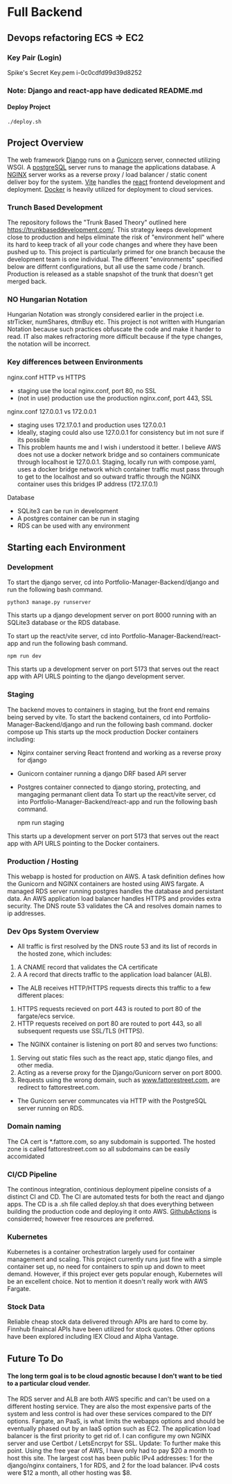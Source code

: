 # Full Backend

## Devops refactoring ECS => EC2
### Key Pair (Login)
Spike's Secret Key.pem
i-0c0cdfd99d39d8252

### Note: Django and react-app have dedicated README.md

#### Deploy Project
    ./deploy.sh

## Project Overview
The web framework [Django](https://www.djangoproject.com/) runs on a [Gunicorn](https://gunicorn.org/) server, connected utilizing WSGI. A [postgreSQL](https://www.postgresql.org/) server runs to manage the applications database. A [NGINX](https://www.nginx.com/) server works as a reverse proxy / load balancer / static conent deliver boy for the system. [Vite](https://vitejs.dev/) handles the [react](https://react.dev/) frontend development and deployment. [Docker](https://www.docker.com/) is heavily utilized for deployment to cloud services.

### Trunch Based Development
The repository follows the "Trunk Based Theory" outlined here https://trunkbaseddevelopment.com/. This strategy keeps development close to production and helps eliminate the risk of "environment hell" where its hard to keep track of all your code changes and where they have been pushed up to. This project is particularly primed for one branch because the development team is one individual. The different "environments" specified below are differnt configurations, but all use the same code / branch. Production is released as a stable snapshot of the trunk that doesn't get merged back. 

### NO Hungarian Notation
Hungarian Notation was strongly considered earlier in the project i.e. strTicker, numShares, dtmBuy etc. This project is not written with Hungarian Notation because such practices obfuscate the code and make it harder to read. IT also makes refractoring more difficult because if the type changes, the notation will be incorrect. 

### Key differences between Environments
nginx.conf HTTP vs HTTPS
- staging use the local nginx.conf, port 80, no SSL
- (not in use) production use the production nginx.conf, port 443, SSL

nginx.conf 127.0.0.1 vs 172.0.0.1
- staging uses 172.17.0.1 and production uses 127.0.0.1
- Ideally, staging could also use 127.0.0.1 for consistency but im not sure if its possible
- This problem haunts me and I wish i understood it better. I believe AWS does not use a docker network bridge and so containers communicate through localhost ie 127.0.0.1. 
Staging, locally run with compose.yaml, uses a docker bridge network which container traffic must pass through to get to the localhost and so outward traffic through the NGINX container uses this bridges IP address (172.17.0.1)

Database 
- SQLite3 can be run in development
- A postgres container can be run in staging
- RDS can be used with any environment

## Starting each Environment
### Development
To start the django server, cd into Portfolio-Manager-Backend/django and run the following bash command.

    python3 manage.py runserver

This starts up a django development server on port 8000 running with an SQLite3 database or the RDS database.

To start up the react/vite server, cd into Portfolio-Manager-Backend/react-app and run the following bash command.

    npm run dev

This starts up a development server on port 5173 that serves out the react app with API URLS pointing to the django development server.

### Staging
The backend moves to containers in staging, but the front end remains being served by vite.
To start the backend containers, cd into Portfolio-Manager-Backend/django and run the following bash command.
    docker compose up
This starts up the mock production Docker containers including:
- Nginx container serving React frontend and working as a reverse proxy for django
- Gunicorn container running a django DRF based API server
- Postgres container connected to django storing, protecting, and mangaging permanant client data
To start up the react/vite server, cd into Portfolio-Manager-Backend/react-app and run the following bash command.

    npm run staging

This starts up a development server on port 5173 that serves out the react app with API URLS pointing to the Docker containers.

### Production / Hosting
This webapp is hosted for production on AWS. A task definition defines how the Gunicorn and NGINX containers are hosted using AWS fargate. A managed RDS server running postgres handles the database and persistant data. An AWS application load balancer handles HTTPS and provides extra security. The DNS route 53 validates the CA and resolves domain names to ip addresses.

### Dev Ops System Overview 
- All traffic is first resolved by the DNS route 53 and its list of records in the hosted zone, which includes:
1. A CNAME record that validates the CA certificate
2. A A record that directs traffic to the application load balancer (ALB).
- The ALB receives HTTP/HTTPS requests directs this traffic to a few different places:
1. HTTPS requests recieved on port 443 is routed to port 80 of the fargate/ecs service.
2. HTTP requests received on port 80 are routed to port 443, so all subsequent requests use SSL/TLS (HTTPS). 
- The NGINX container is listening on port 80 and serves two functions:
1. Serving out static files such as the react app, static django files, and other media.
2. Acting as a reverse proxy for the Django/Gunicorn server on port 8000.
3. Requests using the wrong domain, such as www.fattorestreet.com, are redirect to fattorestreet.com.
- The Gunicorn server communcates via HTTP with the PostgreSQL server running on RDS.

### Domain naming
The CA cert is *.fattore.com, so any subdomain is supported.
The hosted zone is called fattorestreet.com so all subdomains can be easily accomidated

### CI/CD Pipeline
The continous integration, continious deployment pipeline consists of a distinct CI and CD. The CI are automated tests for both the react and django apps. The CD is a .sh file called deploy.sh that does everything between building the production code and deploying it onto AWS. [GithubActions](https://github.com/features/actions) is considerred; however free resources are preferred.

### Kubernetes
Kubernetes is a container orchestration largely used for container management and scaling. This project currently runs just fine with a simple container set up, no need for containers to spin up and down to meet demand. However, if this project ever gets popular enough, Kubernetes will be an excellent choice. Not to mention it doesn't really work with AWS Fargate.

### Stock Data
Reliable cheap stock data delivered through APIs are hard to come by. Finnhub finaincal APIs have been utilized for stock quotes. Other options have been explored including IEX Cloud and Alpha Vantage.

## Future To Do
#### The long term goal is to be cloud agnostic because I don't want to be tied to a particular cloud vender. 
The RDS server and ALB are both AWS specific and can't be used on a different hosting service. 
They are also the most expensive parts of the system and less control is had over these services compared to the DIY options.
Fargate, an PaaS, is what limits the webapps options and should be eventually phased out by an IaaS option such as EC2.
The application load balancer is the first priority to get rid of. I can configure my own NGINX server and use Certbot / LetsEncrpyt for SSL.
Update: To further make this point. Using the free year of AWS, I have only had to pay $20 a month to host this site. 
The largest cost has been public IPv4 addresses: 1 for the django/nginx containers, 1 for RDS, and 2 for the load balancer.
IPv4 costs were $12 a month, all other hosting was $8.